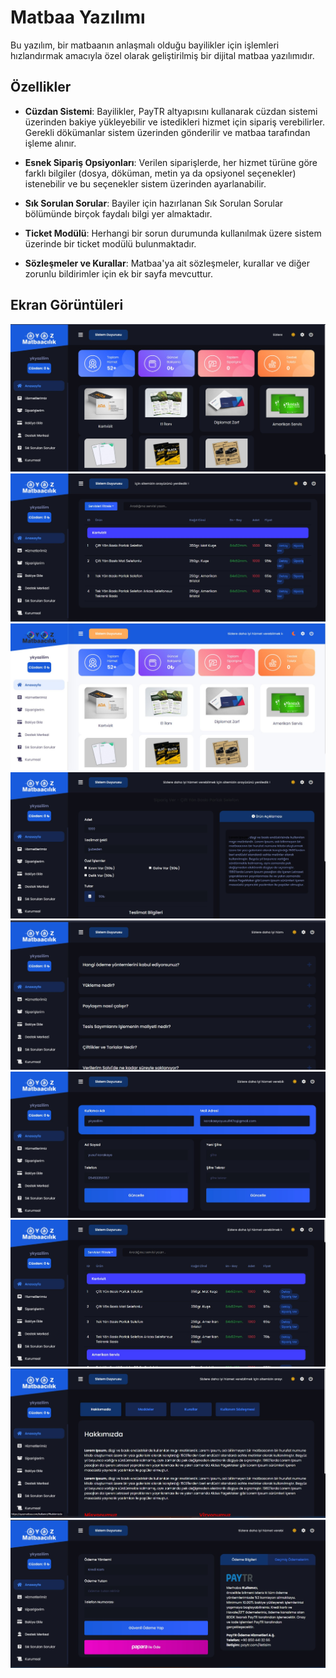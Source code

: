 # Matbaa Yazılımı

Bu yazılım, bir matbaanın anlaşmalı olduğu bayilikler için işlemleri hızlandırmak amacıyla özel olarak geliştirilmiş bir dijital matbaa yazılımıdır.

## Özellikler

- **Cüzdan Sistemi**: Bayilikler, PayTR altyapısını kullanarak cüzdan sistemi üzerinden bakiye yükleyebilir ve istedikleri hizmet için sipariş verebilirler. Gerekli dökümanlar sistem üzerinden gönderilir ve matbaa tarafından işleme alınır.

- **Esnek Sipariş Opsiyonları**: Verilen siparişlerde, her hizmet türüne göre farklı bilgiler (dosya, döküman, metin ya da opsiyonel seçenekler) istenebilir ve bu seçenekler sistem üzerinden ayarlanabilir.

- **Sık Sorulan Sorular**: Bayiler için hazırlanan Sık Sorulan Sorular bölümünde birçok faydalı bilgi yer almaktadır.

- **Ticket Modülü**: Herhangi bir sorun durumunda kullanılmak üzere sistem üzerinde bir ticket modülü bulunmaktadır.

- **Sözleşmeler ve Kurallar**: Matbaa'ya ait sözleşmeler, kurallar ve diğer zorunlu bildirimler için ek bir sayfa mevcuttur.

## Ekran Görüntüleri

![Screenshot 1](https://raw.githubusercontent.com/ysfkarakaya/matbaa-yazilimi/master/Screenshot_1.jpg)
![Screenshot 2](https://raw.githubusercontent.com/ysfkarakaya/matbaa-yazilimi/master/Screenshot_2.jpg)
![Screenshot 3](https://raw.githubusercontent.com/ysfkarakaya/matbaa-yazilimi/master/Screenshot_3.jpg)
![Screenshot 4](https://raw.githubusercontent.com/ysfkarakaya/matbaa-yazilimi/master/Screenshot_4.jpg)
![Screenshot 5](https://raw.githubusercontent.com/ysfkarakaya/matbaa-yazilimi/master/Screenshot_5.jpg)
![Screenshot 6](https://raw.githubusercontent.com/ysfkarakaya/matbaa-yazilimi/master/Screenshot_6.jpg)
![Screenshot 7](https://raw.githubusercontent.com/ysfkarakaya/matbaa-yazilimi/master/Screenshot_7.jpg)
![Screenshot 8](https://raw.githubusercontent.com/ysfkarakaya/matbaa-yazilimi/master/Screenshot_8.jpg)
![Screenshot 9](https://raw.githubusercontent.com/ysfkarakaya/matbaa-yazilimi/master/Screenshot_9.jpg)
